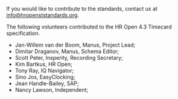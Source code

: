 If you would like to contribute to the standards, contact us at info@hropenststandards.org.

The following volunteers contributed to the HR Open 4.3 Timecard specification.
* Jan-Willem van der Boom, Manus, Project Lead;  
* Dimitar Draganov, Manus, Schema Editor;  
* Scott Peter, Insperity, Recording Secretary; 
* Kim Bartkus, HR Open;  
* Tony Ray, IQ Navigator;
* Sino Jos, EasyClocking;
* Jean Handle-Bailey, SAP;
* Nancy Lawson, Independent;  
